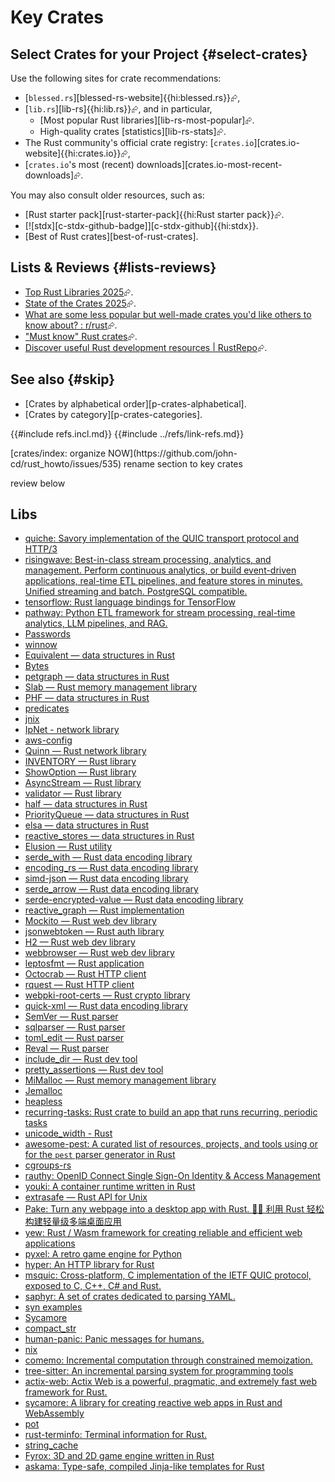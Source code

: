 # Key Crates

## Select Crates for your Project {#select-crates}

Use the following sites for crate recommendations:

- [`blessed.rs`][blessed-rs-website]{{hi:blessed.rs}}⮳,
- [`lib.rs`][lib-rs]{{hi:lib.rs}}⮳, and in particular,
  - [Most popular Rust libraries][lib-rs-most-popular]⮳.
  - High-quality crates [statistics][lib-rs-stats]⮳.
- The Rust community's official crate registry: [`crates.io`][crates.io-website]{{hi:crates.io}}⮳,
- [`crates.io`'s most (recent) downloads][crates.io-most-recent-downloads]⮳.

You may also consult older resources, such as:

- [Rust starter pack][rust-starter-pack]{{hi:Rust starter pack}}⮳.
- [![stdx][c-stdx-github-badge]][c-stdx-github]{{hi:stdx}}.
- [Best of Rust crates][best-of-rust-crates].

## Lists & Reviews {#lists-reviews}

- [Top Rust Libraries 2025](https://libs.tech/rust)⮳.
- [State of the Crates 2025](https://ohadravid.github.io/posts/2024-12-state-of-the-crates/)⮳.
- [What are some less popular but well-made crates you'd like others to know about? : r/rust](https://www.reddit.com/r/rust/comments/106w4ao/what_are_some_less_popular_but_wellmade_crates/)⮳.
- ["Must know" Rust crates](https://gitlab.com/samuel_schuepbach/must_know_rust_crates)⮳.
- [Discover useful Rust development resources | RustRepo](https://rustrepo.com/)⮳.

## See also {#skip}

- [Crates by alphabetical order][p-crates-alphabetical].
- [Crates by category][p-crates-categories].

{{#include refs.incl.md}}
{{#include ../refs/link-refs.md}}

<div class="hidden">
[crates/index: organize NOW](https://github.com/john-cd/rust_howto/issues/535)
rename section to key crates

review below

## Libs

- [quiche: Savory implementation of the QUIC transport protocol and HTTP/3](https://github.com/cloudflare/quiche)
- [risingwave: Best-in-class stream processing, analytics, and management. Perform continuous analytics, or build event-driven applications, real-time ETL pipelines, and feature stores in minutes. Unified streaming and batch. PostgreSQL compatible.](https://github.com/risingwavelabs/risingwave)
- [tensorflow: Rust language bindings for TensorFlow](https://github.com/tensorflow/rust)
- [pathway: Python ETL framework for stream processing, real-time analytics, LLM pipelines, and RAG.](https://github.com/pathwaycom/pathway)
- [Passwords](https://lib.rs/crates/passwords)
- [winnow](https://docs.rs/winnow/latest/winnow/)
- [Equivalent — data structures in Rust](https://lib.rs/crates/equivalent)
- [Bytes](https://lib.rs/crates/bytes)
- [petgraph — data structures in Rust](https://lib.rs/crates/petgraph)
- [Slab — Rust memory management library](https://lib.rs/crates/slab)
- [PHF — data structures in Rust](https://lib.rs/crates/phf)
- [predicates](https://lib.rs/crates/predicates)
- [jnix](https://lib.rs/crates/jnix)
- [IpNet - network library](https://lib.rs/crates/ipnet)
- [aws-config](https://lib.rs/crates/aws-config)
- [Quinn — Rust network library](https://lib.rs/crates/quinn)
- [INVENTORY — Rust library](https://lib.rs/crates/inventory)
- [ShowOption — Rust library](https://lib.rs/crates/show-option)
- [AsyncStream — Rust library](https://lib.rs/crates/async-stream)
- [validator — Rust library](https://lib.rs/crates/validator)
- [half — data structures in Rust](https://lib.rs/crates/half)
- [PriorityQueue — data structures in Rust](https://lib.rs/crates/priority-queue)
- [elsa — data structures in Rust](https://lib.rs/crates/elsa)
- [reactive_stores — data structures in Rust](https://lib.rs/crates/reactive_stores)
- [Elusion — Rust utility](https://lib.rs/crates/elusion)
- [serde_with — Rust data encoding library](https://lib.rs/crates/serde_with)
- [encoding_rs — Rust data encoding library](https://lib.rs/crates/encoding_rs)
- [simd-json — Rust data encoding library](https://lib.rs/crates/simd-json)
- [serde_arrow — Rust data encoding library](https://lib.rs/crates/serde_arrow)
- [serde-encrypted-value — Rust data encoding library](https://lib.rs/crates/serde-encrypted-value)
- [reactive_graph — Rust implementation](https://lib.rs/crates/reactive_graph)
- [Mockito — Rust web dev library](https://lib.rs/crates/mockito)
- [jsonwebtoken — Rust auth library](https://lib.rs/crates/jsonwebtoken)
- [H2 — Rust web dev library](https://lib.rs/crates/h2)
- [webbrowser — Rust web dev library](https://lib.rs/crates/webbrowser)
- [leptosfmt — Rust application](https://lib.rs/crates/leptosfmt)
- [Octocrab — Rust HTTP client](https://lib.rs/crates/octocrab)
- [rquest — Rust HTTP client](https://lib.rs/crates/rquest)
- [webpki-root-certs — Rust crypto library](https://lib.rs/crates/webpki-root-certs)
- [quick-xml — Rust data encoding library](https://lib.rs/crates/quick-xml)
- [SemVer — Rust parser](https://lib.rs/crates/semver)
- [sqlparser — Rust parser](https://lib.rs/crates/sqlparser)
- [toml_edit — Rust parser](https://lib.rs/crates/toml_edit)
- [Reval — Rust parser](https://lib.rs/crates/reval)
- [include_dir — Rust dev tool](https://lib.rs/crates/include_dir)
- [pretty_assertions — Rust dev tool](https://lib.rs/crates/pretty_assertions)
- [MiMalloc — Rust memory management library](https://lib.rs/crates/mimalloc)
- [Jemalloc](https://lib.rs/crates/jemalloc)
- [heapless](https://docs.rs/heapless/latest/heapless/)
- [recurring-tasks: Rust crate to build an app that runs recurring, periodic tasks](https://github.com/rogusdev/recurring-tasks)
- [unicode_width - Rust](https://unicode-rs.github.io/unicode-width/unicode_width/index.html)
- [awesome-pest: A curated list of resources, projects, and tools using or for the `pest` parser generator in Rust](https://github.com/pest-parser/awesome-pest)
- [cgroups-rs](https://crates.io/crates/cgroups-rs)
- [rauthy: OpenID Connect Single Sign-On Identity & Access Management](https://github.com/sebadob/rauthy)
- [youki: A container runtime written in Rust](https://github.com/youki-dev/youki)
- [extrasafe — Rust API for Unix](https://lib.rs/crates/extrasafe)
- [Pake: Turn any webpage into a desktop app with Rust. 🤱🏻 利用 Rust 轻松构建轻量级多端桌面应用](https://github.com/tw93/Pake)
- [yew: Rust / Wasm framework for creating reliable and efficient web applications](https://github.com/yewstack/yew)
- [pyxel: A retro game engine for Python](https://github.com/kitao/pyxel)
- [hyper: An HTTP library for Rust](https://github.com/hyperium/hyper)
- [msquic: Cross-platform, C implementation of the IETF QUIC protocol, exposed to C, C++, C# and Rust.](https://github.com/microsoft/msquic)
- [saphyr: A set of crates dedicated to parsing YAML.](https://github.com/saphyr-rs/saphyr)
- [syn examples](https://github.com/dtolnay/syn/tree/master/examples)
- [Sycamore](https://sycamore.dev/)
- [compact_str](https://crates.io/crates/compact_str)
- [human-panic: Panic messages for humans.](https://github.com/rust-cli/human-panic)
- [nix](https://crates.io/crates/nix)
- [comemo: Incremental computation through constrained memoization.](https://github.com/typst/comemo)
- [tree-sitter: An incremental parsing system for programming tools](https://github.com/tree-sitter/tree-sitter)
- [actix-web: Actix Web is a powerful, pragmatic, and extremely fast web framework for Rust.](https://github.com/actix/actix-web)
- [sycamore: A library for creating reactive web apps in Rust and WebAssembly](https://github.com/sycamore-rs/sycamore)
- [pot](https://docs.rs/crate/pot/3.0.1)
- [rust-terminfo: Terminal information for Rust.](https://github.com/meh/rust-terminfo)
- [string_cache](https://docs.rs/string_cache/latest/string_cache/)
- [Fyrox: 3D and 2D game engine written in Rust](https://github.com/FyroxEngine/Fyrox)
- [askama: Type-safe, compiled Jinja-like templates for Rust](https://github.com/djc/askama)

</div>
